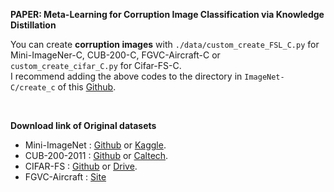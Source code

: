 **PAPER: Meta-Learning for Corruption Image Classification via Knowledge Distillation**

You can create **corruption images** with ```./data/custom_create_FSL_C.py``` for Mini-ImageNer-C, CUB-200-C, FGVC-Aircraft-C or ```custom_create_cifar_C.py``` for Cifar-FS-C. <br/>
I recommend adding the above codes to the directory in ```ImageNet-C/create_c``` of this [Github](https://github.com/hendrycks/robustness/tree/master).

<br/>

**Download link of Original datasets**
- Mini-ImageNet : [Github](https://github.com/yaoyao-liu/mini-imagenet-tools) or [Kaggle](https://www.kaggle.com/datasets/arjunashok33/miniimagenet).
- CUB-200-2011 : [Github](https://github.com/pytorch/vision/issues/2992) or [Caltech](https://data.caltech.edu/records/65de6-vp158).
- CIFAR-FS : [Github](https://github.com/bertinetto/r2d2) or [Drive](https://drive.google.com/file/d/1pTsCCMDj45kzFYgrnO67BWVbKs48Q3NI/view).
- FGVC-Aircraft : [Site](https://www.robots.ox.ac.uk/~vgg/data/fgvc-aircraft/)
